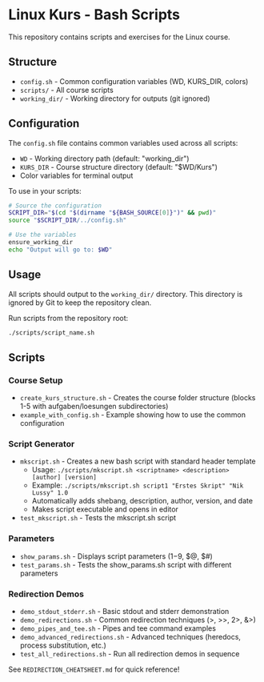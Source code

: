 # Linux Kurs - Bash Scripts

This repository contains scripts and exercises for the Linux course.

## Structure

- `config.sh` - Common configuration variables (WD, KURS_DIR, colors)
- `scripts/` - All course scripts
- `working_dir/` - Working directory for outputs (git ignored)

## Configuration

The `config.sh` file contains common variables used across all scripts:
- `WD` - Working directory path (default: "working_dir")
- `KURS_DIR` - Course structure directory (default: "$WD/Kurs")
- Color variables for terminal output

To use in your scripts:
```bash
# Source the configuration
SCRIPT_DIR="$(cd "$(dirname "${BASH_SOURCE[0]}")" && pwd)"
source "$SCRIPT_DIR/../config.sh"

# Use the variables
ensure_working_dir
echo "Output will go to: $WD"
```

## Usage

All scripts should output to the `working_dir/` directory. This directory is ignored by Git to keep the repository clean.

Run scripts from the repository root:
```bash
./scripts/script_name.sh
```

## Scripts

### Course Setup
- `create_kurs_structure.sh` - Creates the course folder structure (blocks 1-5 with aufgaben/loesungen subdirectories)
- `example_with_config.sh` - Example showing how to use the common configuration

### Script Generator
- `mkscript.sh` - Creates a new bash script with standard header template
  - Usage: `./scripts/mkscript.sh <scriptname> <description> [author] [version]`
  - Example: `./scripts/mkscript.sh script1 "Erstes Skript" "Nik Lussy" 1.0`
  - Automatically adds shebang, description, author, version, and date
  - Makes script executable and opens in editor
- `test_mkscript.sh` - Tests the mkscript.sh script

### Parameters
- `show_params.sh` - Displays script parameters ($1-$9, $@, $#)
- `test_params.sh` - Tests the show_params.sh script with different parameters

### Redirection Demos
- `demo_stdout_stderr.sh` - Basic stdout and stderr demonstration
- `demo_redirections.sh` - Common redirection techniques (>, >>, 2>, &>)
- `demo_pipes_and_tee.sh` - Pipes and tee command examples
- `demo_advanced_redirections.sh` - Advanced techniques (heredocs, process substitution, etc.)
- `test_all_redirections.sh` - Run all redirection demos in sequence

See `REDIRECTION_CHEATSHEET.md` for quick reference!
